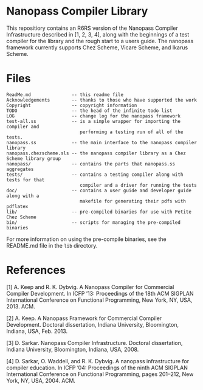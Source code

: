Nanopass Compiler Library
==========================

This repositiory contains an R6RS version of the Nanopass Compiler Infrastructure
described in \[1, 2, 3, 4\], along with the beginnings of a test compiler for the
library and the rough start to a users guide.  The nanopass framework currently
supports Chez Scheme, Vicare Scheme, and Ikarus Scheme.

Files
======



    ReadMe.md               -- this readme file
    Acknowledgements        -- thanks to those who have supported the work
    Copyright               -- copyright information
    TODO                    -- the head of the infinite todo list
    LOG                     -- change log for the nanopass framework
    test-all.ss             -- is a simple wrapper for importing the compiler and 
                               performing a testing run of all of the tests.
    nanopass.ss             -- the main interface to the nanopass compiler library
    nanopass.chezscheme.sls -- the nanopass compiler library as a Chez Scheme library group
    nanopass/               -- contains the parts that nanopass.ss aggregates
    tests/                  -- contains a testing compiler along with tests for that
                               compiler and a driver for running the tests
    doc/                    -- contains a user guide and developer guide along with a
                               makefile for generating their pdfs with pdflatex
    lib/                    -- pre-compiled binaries for use with Petite Chez Scheme
    bin/                    -- scripts for managing the pre-compiled binaries

For more information on using the pre-compile binaries, see the README.md file
in the `lib` directory.

References
===========

[1] A. Keep and R. K. Dybvig. A Nanopass Compiler for Commercial Compiler
    Development. In ICFP ’13: Proceedings of the 18th ACM SIGPLAN International
    Conference on Functional Programming, New York, NY, USA, 2013. ACM.

[2] A. Keep. A Nanopass Framework for Commercial Compiler Development.
    Doctoral dissertation, Indiana University,
    Bloomington, Indiana, USA, Feb. 2013.

[3] D. Sarkar. Nanopass Compiler Infrastructure. 
    Doctoral dissertation, Indiana University, 
    Bloomington, Indiana, USA, 2008.

[4] D. Sarkar, O. Waddell, and R. K. Dybvig. A nanopass infrastructure for 
    compiler education. In ICFP ’04: Proceedings of the ninth ACM SIGPLAN 
    International Conference on Functional Programming, pages 201–212, 
    New York, NY, USA, 2004. ACM.
